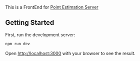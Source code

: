 This is a FrontEnd for [Point Estimation Server](https://github.com/Tonkungs/point-estimation-server)

## Getting Started

First, run the development server:

```bash
npm run dev
```

Open [http://localhost:3000](http://localhost:3000) with your browser to see the result.
